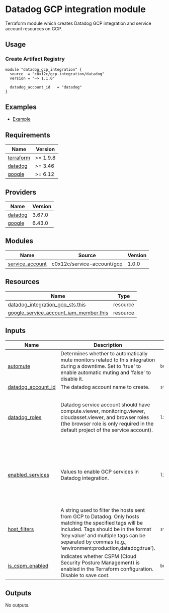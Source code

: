 # Datadog GCP integration module

Terraform module which creates Datadog GCP integration and service account resources on GCP.

## Usage

### Create Artifact Registry

```hcl
module "datadog_gcp_integration" {
  source  = "c0x12c/gcp-integration/datadog"
  version = "~> 1.1.0"

  datadog_account_id   = "datadog"
}
```

## Examples

- [Example](./examples/complete/)

<!-- BEGIN_TF_DOCS -->

## Requirements

| Name | Version |
|------|---------|
| <a name="requirement_terraform"></a> [terraform](#requirement\_terraform) | >= 1.9.8 |
| <a name="requirement_datadog"></a> [datadog](#requirement\_datadog) | >= 3.46 |
| <a name="requirement_google"></a> [google](#requirement\_google) | >= 6.12 |

## Providers

| Name | Version |
|------|---------|
| <a name="provider_datadog"></a> [datadog](#provider\_datadog) | 3.67.0 |
| <a name="provider_google"></a> [google](#provider\_google) | 6.43.0 |

## Modules

| Name | Source | Version |
|------|--------|---------|
| <a name="module_service_account"></a> [service\_account](#module\_service\_account) | c0x12c/service-account/gcp | 1.0.0 |

## Resources

| Name | Type |
|------|------|
| [datadog_integration_gcp_sts.this](https://registry.terraform.io/providers/DataDog/datadog/latest/docs/resources/integration_gcp_sts) | resource |
| [google_service_account_iam_member.this](https://registry.terraform.io/providers/hashicorp/google/latest/docs/resources/service_account_iam_member) | resource |

## Inputs

| Name | Description | Type | Default | Required |
|------|-------------|------|---------|:--------:|
| <a name="input_automute"></a> [automute](#input\_automute) | Determines whether to automatically mute monitors related to this integration during a downtime. Set to 'true' to enable automatic muting and 'false' to disable it. | `bool` | `true` | no |
| <a name="input_datadog_account_id"></a> [datadog\_account\_id](#input\_datadog\_account\_id) | The datadog account name to create. | `string` | n/a | yes |
| <a name="input_datadog_roles"></a> [datadog\_roles](#input\_datadog\_roles) | Datadog service account should have compute.viewer, monitoring.viewer, cloudasset.viewer, and browser roles (the browser role is only required in the default project of the service account). | `list(string)` | <pre>[<br/>  "roles/compute.viewer",<br/>  "roles/container.viewer",<br/>  "roles/monitoring.viewer",<br/>  "roles/cloudasset.viewer",<br/>  "roles/browser"<br/>]</pre> | no |
| <a name="input_enabled_services"></a> [enabled\_services](#input\_enabled\_services) | Values to enable GCP services in Datadog integration. | `list(string)` | <pre>[<br/>  "redis",<br/>  "memcache",<br/>  "cloudsql",<br/>  "dbinsights",<br/>  "kubernetes",<br/>  "loadbalancing",<br/>  "kubernetes"<br/>]</pre> | no |
| <a name="input_host_filters"></a> [host\_filters](#input\_host\_filters) | A string used to filter the hosts sent from GCP to Datadog. Only hosts matching the specified tags will be included. Tags should be in the format 'key:value' and multiple tags can be separated by commas (e.g., 'environment:production,datadog:true'). | `string` | `"datadog:true"` | no |
| <a name="input_is_cspm_enabled"></a> [is\_cspm\_enabled](#input\_is\_cspm\_enabled) | Indicates whether CSPM (Cloud Security Posture Management) is enabled in the Terraform configuration. Disable to save cost. | `bool` | `false` | no |

## Outputs

No outputs.

<!-- END_TF_DOCS -->
